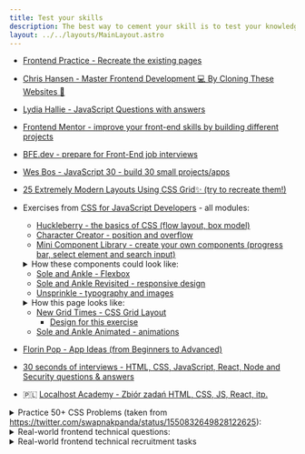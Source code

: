 ```yaml
---
title: Test your skills
description: The best way to cement your skill is to test your knowledge in practice. Here you can find maetrials about testing your newly acquired knowledge
layout: ../../layouts/MainLayout.astro
---
```


- [Frontend Practice - Recreate the existing pages](https://www.frontendpractice.com/)
- [Chris Hansen - Master Frontend Development 💻 By Cloning These Websites 💯](https://www.dev.to/hyggedev/master-frontend-development-by-cloning-these-websites-1m08)
- [Lydia Hallie - JavaScript Questions with answers](https://github.com/lydiahallie/javascript-questions)
- [Frontend Mentor - improve your front-end skills by building different projects](https://www.frontendmentor.io/)
- [BFE.dev - prepare for Front-End job interviews](https://bigfrontend.dev/)
- [Wes Bos - JavaScript 30 - build 30 small projects/apps](https://javascript30.com/)
- [25 Extremely Modern Layouts Using CSS Grid✨ (try to recreate them!)](https://dev.to/preethi_dev/25-extremely-modern-layouts-using-css-grid-10ek)
- Exercises from [CSS for JavaScript Developers](https://css-for-js.dev/) - all modules:

  - [Huckleberry - the basics of CSS (flow layout, box model)](https://github.com/css-for-js/huckleberry)
  - [Character Creator - position and overflow](https://github.com/css-for-js/character-creator)
  - [Mini Component Library - create your own components (progress bar, select element and search input)](https://github.com/css-for-js/mini-component-library)

  <details>
    <summary>How these components could look like:</summary>

  ![progress bar, select element and search input](/images/css/components.webp)

  </details>

  - [Sole and Ankle - Flexbox](https://github.com/css-for-js/sole-and-ankle)
  - [Sole and Ankle Revisited - responsive design](https://github.com/css-for-js/sole-and-ankle-revisited)
  - [Unsprinkle - typography and images](https://github.com/css-for-js/unsprinkle)

  <details>
    <summary>How this page looks like:</summary>

  ![unsprinkle page](/images/css/unsprinkle.webp)

  </details>

  - [New Grid Times - CSS Grid Layout](https://github.com/css-for-js/new-grid-times)
    - [Design for this exercise](https://www.figma.com/file/BDdNhCeVLye5mFHHxQhkgE/New-Grid-Times?node-id=0%3A1)
  - [Sole and Ankle Animated - animations](https://github.com/css-for-js/sole-and-ankle-animated)

- [Florin Pop - App Ideas (from Beginners to Advanced)](https://github.com/florinpop17/app-ideas)
- [30 seconds of interviews - HTML, CSS, JavaScript, React, Node and Security questions & answers](https://30secondsofinterviews.org/)
- 🇵🇱 [Localhost Academy - Zbiór zadań HTML, CSS, JS, React, itp.](https://github.com/Przemocny/zbior-zadan-html-css-js-react)

<details>
<summary>Practice 50+ CSS Problems (taken from <a href="https://twitter.com/swapnakpanda/status/1550832649828122625">https://twitter.com/swapnakpanda/status/1550832649828122625</a>):</summary>

![css exercise 1/3](/images/css/css_exercises_1_3.webp)
![css exercise 2/3](/images/css/css_exercises_2_3.webp)
![css exercise 3/3](/images/css/css_exercises_3_3.webp)

</details>

<details>
<summary>Real-world frontend technical questions:</summary>

### JavaScript

- How this expression is called?

```js
;(function () {
	console.log('Hello!')
})()
```

- What are the differences between JavaScript and other programming languages such as C++ and PHP?
- What are the key differences between `var`, `let` and `const`?
- How do you handle asynchronous requests in JavaScript?
- `const` vs `Object.freeze` - what are differences for arrays and objects?
- Based on this code:

```js
const obj = { nested: {} }

const anotherObj = { ...obj }

obj.nested.a = 1
```

Does the `a` property will be declared also in `anotherObj` and why? If yes, how you can prevent it?

- How you can iterate through the objects?
- How you would describe hoisting?
- How you would describe array/object mutation? It is a good practice or something to avoid?
- Based on this code:

```js
const result = (flag: boolean) => {
	return new Promise((resolve, reject) => {
		if (flag) {
			resolve('success')
		} else {
			reject('error')
		}
	})
}

const promise = result(true)

promise
	.then((r) => {
		// 1.
		console.log(r)

		return result(false)
	})
	.catch((e) => {
		// 2.
		console.log(e)

		return 'fail'
	})
	.then((r) => {
		// 3.
		console.log(r)

		return result(true)
	})
	.catch((e) => {
		// 4.
		console.log(e)
	})
```

What results will be displayed in console.log's and why?

- Based on this code:

```js
const timeoutAsync = (time) => {
	return new Promise((resolve) => {
		const timeout = setTimeout(() => {
			clearTimeout(timeout)
			resolve(`Timeout resolved after ${time} milliseconds.`)
		}, time)
	})
}

const timeouts = [timeoutAsync(9000), timeoutAsync(5500), timeoutAsync(1000)]

// 1.
timeouts.forEach(async (timeout) => {
	const info = await timeout
	console.log(info)
})

// 2.
const timeoutsInfos = timeouts.reduce(async (promisedAcc, timeout) => {
	const acc = await promisedAcc
	const info = await timeout
	console.log(info)
	acc.push(info)
	return acc
}, Promise.resolve([]))

// 3.
for await (const info of timeouts) {
	console.log(info)
}
```

What will be differences between those iterators? In which order the timeouts will be resolved and why?

- What are types of storages in browser?
- What will be result of `{} === {}` and why?
- Based on this code:

```js
const arr = [7, 1, 4, 3, 2]

for (const elem of arr) {
	setTimeout(() => console.log(elem), elem)
}
```

In which order will be the logs displayed and why?

### TypeScript

- What are differences between `type` and `interface`?
- How you can validate a data structure without using the third party validation library?
- Which access modifiers allow property to be accessible only within the class?

## React

- What is props?
- Why you have to use `className` attribute instead of `class`?
- What will happen when a component in React component tree throws an error?
- What are the rules of the React Hooks?
- Given this following state:

```js
{
  id: 0,
  name: 'John',
  detailedInfo: {
    age: 30,
    address: '123 Main St',
  }
}
```

what is the correct way to increment the age?

- What is React Fragment and how they work?
- Given this code:

```js
const names = ['John', 'Jane', 'Mary', 'Bob']

function RandomName() {
	const [name, setName] = useState(name.at(0))
	const changeName = () => {
		const randomNameIndex = Math.floor(Math.random() * names.length)
		setName(names[randomNameIndex])
	}

	return (
		<div>
			<p>Current name: {name}</p>
			<p>Previous name: {prevName}</p>
			<button onClick={changeName}>Change name</button>
		</div>
	)
}
```

How you can store the `prevName` value, so that it holds the previous value of `name` and is displayed properly in React?

- Which data structures cannot be rendered in React?
- What is `React.memo` and when you should use it?
- When do you use the `useCallback` hook and `React.memo`?
- Which methods of class components is combined the `useEffect` hook?
- What hooks do you know and explain how do you use them?

## CSS

- What are the ways to center the container with two boxes?
- What is the difference between `em` and `rem`?

### Other questions

- Do you know what is microfrontends?
- Do you know any patterns from functional programming?
- Since I mentioned this paradigm, based on this code:

```ts
import { interval, OperatorFunction } from 'rxjs'
import { take, map, filter } from 'rxjs/operators'

const curry: (n: number) => (num: number) => number = (n) => {
	return (num) => {
		return num * n
	}
}

const operator = (n: number): OperatorFunction<number, number> => {
	return map((number: number) => number * n)
}

const increaseByOne = (n: number): number => n + 1

const number$ = interval(1000).pipe(map(increaseByOne))
const obser1$ = number$.pipe(take(3))
const obser2$ = number$.pipe(
	take(4),
	map((n: number): string => `Hello ${'!'.repeat(n - 1)}`)
)
const obser3$ = number$.pipe(take(5), map(curry(2)))
const obser4$ = number$.pipe(
	take(4),
	filter((n: number) => n !== 3),
	operator(10)
)

obser1$.subscribe((value: number) => {
	// 1.
	console.log(value)
})

obser2$.subscribe((value: string) => {
	// 2.
	console.log(value)
})

obser3$.subscribe((value: number) => {
	// 3.
	console.log(value)
})

obser4$.subscribe((value: number) => {
	// 4.
	console.log(value)
})
```

What values will be console.log'ed from observables and why?

- What do you think about testing, how are you doing it and what exactly you are testing?
- Can you mention a few design patterns and how you can apply them?
- Can you explain what is TDD, BDD and DDD? What are differences between them?
- What are types of methods in REST API?

</details>

<details>
<summary>Real-world frontend technical recruitment tasks</summary>

1. Internship recruitment task

- Create the function to calculate the balance in a specific category within the specified time period.

```js
function getBalanceByCategoryInPeriod(
	transactionsList,
	category,
	startTime,
	endTime
) {
	// ...
}
```

Parameters:

- transactionsList: array of transactions
- category: string
- start time: Date
- end time: Date

Transaction object looks like this:

```js
{
  id: 123,
  sourceAccount: 'my_account',
  targetAccount: 'coffee_shop',
  amount: -30,
  category: 'eating_out',
  time: '2018-03-12T12:34:00Z'
}
```

- Create the function to find duplicated transactions.

Sometimes when a customer gets charged, a duplicate transaction is created.
We need to find those transactions so that they can be dealt with.
Everything about the transaction should be identical, except the transaction id and the time at which it occurred,
as there can be up to a minute delay.

```js
function findDuplicateTransactions(transactions) {
	// ...
}
```

Parameters:

- transactions: array of transactions

Find all transactions that have the same sourceAccount, targetAccount, category, amount,
and the time difference between each consecutive transaction is less than 1 minute.

You can assume that all parameters will always be present and valid.
However, the incoming transactions are not guaranteed to be in any particular order.

List of all the duplicate transaction groups, ordered by time ascending (nested array of transactions).
The groups should be sorted in ascending order of the first transaction in the group.

Example:

Input:

```js
;[
	{
		id: 3,
		sourceAccount: 'A',
		targetAccount: 'B',
		amount: 100,
		category: 'eating_out',
		time: '2018-03-02T10:34:30.000Z',
	},
	{
		id: 1,
		sourceAccount: 'A',
		targetAccount: 'B',
		amount: 100,
		category: 'eating_out',
		time: '2018-03-02T10:33:00.000Z',
	},
	{
		id: 6,
		sourceAccount: 'A',
		targetAccount: 'C',
		amount: 250,
		category: 'other',
		time: '2018-03-02T10:33:05.000Z',
	},
	{
		id: 4,
		sourceAccount: 'A',
		targetAccount: 'B',
		amount: 100,
		category: 'eating_out',
		time: '2018-03-02T10:36:00.000Z',
	},
	{
		id: 2,
		sourceAccount: 'A',
		targetAccount: 'B',
		amount: 100,
		category: 'eating_out',
		time: '2018-03-02T10:33:50.000Z',
	},
	{
		id: 5,
		sourceAccount: 'A',
		targetAccount: 'C',
		amount: 250,
		category: 'other',
		time: '2018-03-02T10:33:00.000Z',
	},
]
```

Output:

```js
;[
	[
		{
			id: 1,
			sourceAccount: 'A',
			targetAccount: 'B',
			amount: 100,
			category: 'eating_out',
			time: '2018-03-02T10:33:00.000Z',
		},
		{
			id: 2,
			sourceAccount: 'A',
			targetAccount: 'B',
			amount: 100,
			category: 'eating_out',
			time: '2018-03-02T10:33:50.000Z',
		},
		{
			id: 3,
			sourceAccount: 'A',
			targetAccount: 'B',
			amount: 100,
			category: 'eating_out',
			time: '2018-03-02T10:34:30.000Z',
		},
	],
	[
		{
			id: 5,
			sourceAccount: 'A',
			targetAccount: 'C',
			amount: 250,
			category: 'other',
			time: '2018-03-02T10:33:00.000Z',
		},
		{
			id: 6,
			sourceAccount: 'A',
			targetAccount: 'C',
			amount: 250,
			category: 'other',
			time: '2018-03-02T10:33:05.000Z',
		},
	],
]
```

2. Create e-commerce app using the included design (only for desktop).

Essentials:

- Has to use Gatsby.js (or any other SSG framework)
- Has to be pixel perfect.
- Use SCSS/SASS.
- Make the sliders animations (carousel).
- Recreate the hover effect.
- Upload it to GitHub.
- Use Bootstrap.
- App should be responsive.

Optional:

- Add the lightbox (create it yourself or use the NPM package), which opens, when clicked the image. Must have the option to move between the images (via the arrows).
- Add a bar under the slide that marks the countdown time until the next slide is shown. It is supposed to be animated, and when it reaches 100% it shows the next slide.
- Deploy the app on GitHub Pages / Netlify / Vercel / etc.
- Connect the WordPress to Gatsby and send the contact form data to it.
- Adding your own animations.
- Create a sub-page of the article, the content of which will be downloaded from wordpress. The look of this page is up to you, but put great emphasis on aesthetics.

Pay attention to the file structure.
Folders or components properly laid out. It will be an added advantage to pay attention to such elements as page loading speed, optimization of images, use of lazy loading, etc.

As a design you can use:

- <https://dribbble.com/shots/15389208-Antic-Decoration-Landing-Page>
- <https://dribbble.com/shots/15182337-BoConcept-e-Commerce-Slider>

3. GitHub Issues App

Essentials:

- Use GitHub API - either the REST API or GraphQL API.
- Use TypeScript.
- Take care of code quality and clean code.
- Use any JavaScript framework.

Features:

- App should search GitHub issues by username and repository name.
- App should have search bar, results list and number of results.
- On default it should display the default GitHub issues list response.
- While searching, the app should display the loading indicator.
- While searching, the result list should display the result of the search.
- It should search and display users and repositories together.
- The results should be sorted by ID.
- Pagination is optional.
- The app should be responsive.
- When the user is clicked, it should display in another view the username, nickname, followers count, following count, stars count and their avatar.
- When the repo is clicked, then nothing happens.

3. Yet another variation of GitHub Issues App.

Essentials:

- Use GitHub API - either the REST API or GraphQL API.
- Select any repo, which it should fetch the issues, ie. <https://github.com/facebook/react>
- You can use any third-party libraries.
- Take care of code quality and clean code.
- Use any architecture.
- App should be responsive.

Features:

- Load and display the last 10 issues.
- Implement the infinite scroll - when scrolled to the bottom, the app should fetch the next 5 issues.
- Each "tile" should have a title, issue number and creation date.
- When clicked, it should display the title, issue number, it's status (open/closed), creation date and it's body.
- It should also display the issue rate counter (like on Stack Overflow) and have to possibility to increse/decrease it.
- When the count is below `-99` or above `99`, it should display `99!!`, otherwise it should display the count.
- The count should be saved somewhere and still be available when the app is reloaded and the same issue will be open.

Optional:

- Local search engine.
- Animations and transitions.

4. Create the part of e-commerce app.

- Use this API: <https://jsonplaceholder.typicode.com/photos>
- Has to be pixel perfect.
- You can use Bootstrap, Material Design or any other component library.
- App should be responsive.
- TypeScript is recommended, but still optional.

Main page:

- Load and display all products.
- On navbar:
  - Search bar should filter the products by title.
  - Next to search bar it should have two checkboxes - active and promo, that are acting as filters.
  - Next to checkboxes it should have the Log In button - when clicked it should redirect to the login page.
- Working pagination in certain way:
  - When all pages are: n > 6
    - When user is on the first or second page:
      - 1,2,3 ... n-2, n-1, n
    - When user is on third page:
      - 2,3,4 ... n-2, n-1, n
  - When all pages are: n < 6
    - Present all pages like this:
      - 1,2,3,4,5,6
- Handle the situation, when it couldn't find the products.

Login page:

- The only login and password that is valid is "admin" and "admin123!".
- The "Forgot password" should do nothing.
- Handle the situation, when the login or password is incorrect.
- When the login is successful, it should redirect to the main page.
- The Log in button is changed to the avatar icon - when clicked, it should display the dropdown with the "Log out" option.
- When logout, the avatar icon is changed to the "Log in" button.
- The log in should be persistant, even after the page is closed.

Optional:

- Write the unit tests.
- Write the e2e tests.

As a design you can use:

- <https://dribbble.com/shots/15389208-Antic-Decoration-Landing-Page>
- <https://dribbble.com/shots/15117860-Syncrhomedics-Reference-Page>
- <https://dribbble.com/shots/16634976-eCommerce-Cosmetic-Web-design>

5. Live-coding problem #1 - issue with too much rerendering of the same component (look at the console)
   (you have to do something with memoization inside of the App component)
   <https://jsfiddle.net/mdh2c7xg/>#

6. [Live-coding problem #2 - how to fetch user from the GitHub API?](https://jsfiddle.net/dn8rqksL/)

</details>
